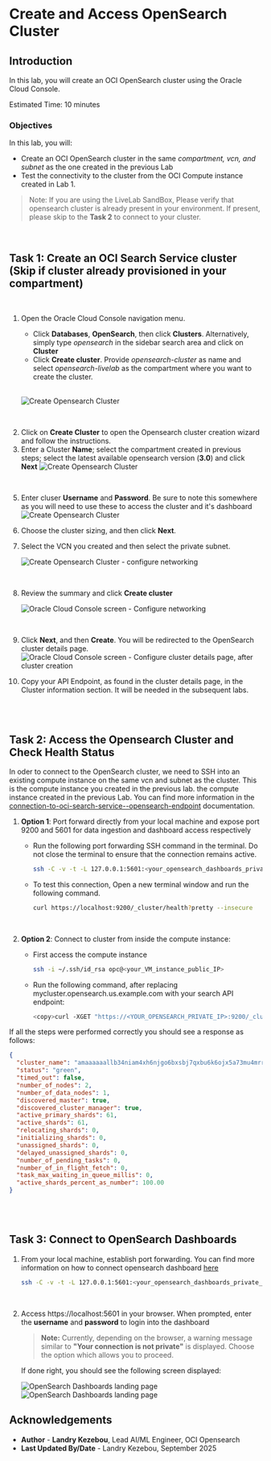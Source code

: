 # Create and Access OpenSearch Cluster

## Introduction

In this lab, you will create an OCI OpenSearch cluster using the Oracle Cloud Console.

Estimated Time: 10 minutes

### Objectives

In this lab, you will:
- Create an OCI OpenSearch cluster in the same *compartment, vcn, and subnet* as the one created in the previous Lab
- Test the connectivity to the cluster from the OCI Compute instance created in Lab 1.

> Note: If you are using the LiveLab SandBox, Please verify that opensearch cluster is already present in your environment. If present, please skip to the **Task 2** to connect to your cluster.

<br />

## Task 1: Create an OCI Search Service cluster (Skip if cluster already provisioned in your compartment)
<br />

1. Open the Oracle Cloud Console navigation menu.
   - Click **Databases**, **OpenSearch**, then click **Clusters**. Alternatively, simply type *opensearch* in the sidebar search area and click on **Cluster**
   - Click **Create cluster**. Provide *opensearch-cluster* as name and select *opensearch-livelab* as the compartment where you want to create the cluster.
   <br />

   ![Create Opensearch Cluster](images/create-opensearch-cluster-1.png)
<br />


2. Click on **Create Cluster** to  open the Opensearch cluster creation wizard and follow the instructions.
3. Enter a Cluster **Name**; select the compartment created in previous steps; select the latest available opensearch version (**3.0**) and click **Next**
![Create Opensearch Cluster](images/create-opensearch-cluster-2.png)

<br />

5. Enter cluser **Username** and **Password**. Be sure to note this somewhere as you will need to use these to access the cluster and it's dashboard
![Create Opensearch Cluster](images/create-opensearch-cluster-3.png)

6. Choose the cluster sizing, and then click **Next**.

7. Select the VCN you created and then select the private subnet.

   ![Create Opensearch Cluster - configure networking](images/create-opensearch-cluster-4.png)

<br />

8. Review the summary and click **Create cluster**

   ![Oracle Cloud Console screen - Configure networking](../images/image3-5.png)

<br />

9. Click **Next**, and then **Create**. You will be redirected to the OpenSearch cluster details page.
![Oracle Cloud Console screen - Configure cluster details page, after cluster creation](images/create-opensearch-cluster-5.png)


10. Copy your API Endpoint, as found in the cluster details page, in the Cluster information section. It will be needed in the subsequent labs.




<br /><br />

## Task 2: Access the Opensearch Cluster and Check Health Status

In oder to connect to the OpenSearch cluster, we need to SSH into an existing compute instance on the same vcn and subnet as the cluster. This is the compute instance you created in the previous lab.  the compute instance created in the previous Lab.
You can find more information in the [connection-to-oci-search-service--opensearch-endpoint](https://docs.oracle.com/en/learn/oci-opensearch/index.html#task-3-test-the-connection-to-oci-search-service--opensearch-endpoint) documentation.

1. **Option 1**: Port forward directly from your local machine and expose port 9200 and 5601 for data ingestion and dashboard access respectively

   - Run the following port forwarding SSH command in the terminal. Do not close the terminal to ensure that the connection remains active.

      ```bash
      ssh -C -v -t -L 127.0.0.1:5601:<your_opensearch_dashboards_private_IP>:5601 -L 127.0.0.1:9200:<your_opensearch_private_IP>:9200 opc@<your_VM_instance_public_IP> -i ~/.ssh/id_rsa
      ```

   - To test this connection, Open a new terminal window and run the following command.

      ```bash
      curl https://localhost:9200/_cluster/health?pretty --insecure
      ```
<br/>

2. **Option 2**: Connect to cluster from inside the compute instance:
   - First access the compute instance
      ```bash
      ssh -i ~/.ssh/id_rsa opc@<your_VM_instance_public_IP>
      ```

   - Run the following command, after replacing mycluster.opensearch.us.example.com with your search API endpoint:

      ```bash
      <copy>curl -XGET "https://<YOUR_OPENSEARCH_PRIVATE_IP>:9200/_cluster/health?pretty" -k -u <USERID:PASSWORD></copy>
      ```

If all the steps were performed correctly you should see a response as follows:

```json
{
  "cluster_name": "amaaaaaallb34niam4xh6njgo6bxsbj7qxbu6k6ojx5a73mu4mrrkz6rhkva",
  "status": "green",
  "timed_out": false,
  "number_of_nodes": 2,
  "number_of_data_nodes": 1,
  "discovered_master": true,
  "discovered_cluster_manager": true,
  "active_primary_shards": 61,
  "active_shards": 61,
  "relocating_shards": 0,
  "initializing_shards": 0,
  "unassigned_shards": 0,
  "delayed_unassigned_shards": 0,
  "number_of_pending_tasks": 0,
  "number_of_in_flight_fetch": 0,
  "task_max_waiting_in_queue_millis": 0,
  "active_shards_percent_as_number": 100.00
}
```


<br /><br />

## Task 3: Connect to OpenSearch Dashboards

1. From your local machine, establish port forwarding. You can find more information on how to connect opensearch dashboard [here](https://docs.oracle.com/en/learn/oci-opensearch/index.html#task-3-test-the-connection-to-oci-search-service--opensearch-endpoint)


   ```bash
   ssh -C -v -t -L 127.0.0.1:5601:<your_opensearch_dashboards_private_IP>:5601 opc@<your_instance_public_ip> -i <path_to_your_private_key>
   ```

<br/>

2. Access https://localhost:5601 in your browser. When prompted, enter the **username** and **password** to login into the dashboard

   > **Note:** Currently, depending on the browser, a warning message similar to **"Your connection is not private"** is displayed. Choose the option which allows you to proceed.

   If done right, you should see the following screen displayed:
   <br/>

   ![OpenSearch Dashboards landing page](images/opensearch-dashboard-1.png)
   ![OpenSearch Dashboards landing page](images/opensearch-dashboard-2.png)


## Acknowledgements

* **Author** - **Landry Kezebou**, Lead AI/ML Engineer, OCI Opensearch
* **Last Updated By/Date** - Landry Kezebou, September 2025
